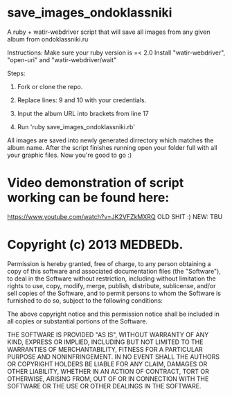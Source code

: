 save_images_ondoklassniki
=========================

A ruby + watir-webdriver script that will save all images from any given album from ondoklassniki.ru

Instructions: Make sure your ruby version is =< 2.0
Install "watir-webdriver", "open-uri" and  "watir-webdriver/wait"

Steps:

1. Fork or clone the repo.

2. Replace lines: 9 and 10 with your credentials.

3. Input the album URL into brackets from line 17

4. Run 'ruby save_images_ondoklassniki.rb'

All images are saved into newly generated dirrectory which matches the album name.
After the script finishes running open your folder full with all your graphic files. Now you're good to go :)




Video demonstration of script working can be found here:
=========================
https://www.youtube.com/watch?v=JK2VFZkMXRQ OLD SHIT :)
NEW: TBU


Copyright (c) 2013 MEDBEDb.
=========================
Permission is hereby granted, free of charge, to any person obtaining a copy
of this software and associated documentation files (the "Software"), to deal
in the Software without restriction, including without limitation the rights
to use, copy, modify, merge, publish, distribute, sublicense, and/or sell
copies of the Software, and to permit persons to whom the Software is
furnished to do so, subject to the following conditions:

The above copyright notice and this permission notice shall be included in
all copies or substantial portions of the Software.

THE SOFTWARE IS PROVIDED "AS IS", WITHOUT WARRANTY OF ANY KIND, EXPRESS OR
IMPLIED, INCLUDING BUT NOT LIMITED TO THE WARRANTIES OF MERCHANTABILITY,
FITNESS FOR A PARTICULAR PURPOSE AND NONINFRINGEMENT. IN NO EVENT SHALL THE
AUTHORS OR COPYRIGHT HOLDERS BE LIABLE FOR ANY CLAIM, DAMAGES OR OTHER
LIABILITY, WHETHER IN AN ACTION OF CONTRACT, TORT OR OTHERWISE, ARISING FROM,
OUT OF OR IN CONNECTION WITH THE SOFTWARE OR THE USE OR OTHER DEALINGS IN
THE SOFTWARE.
